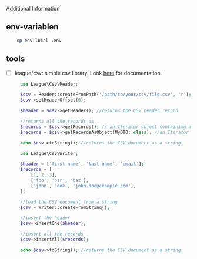 Additional Information

## env-variablen

```bash
    cp env.local .env
```

## tools

* [ ] league/csv: simple csv library. Look   [here](https://csv.thephpleague.com/) for documentation.

  ```php
    use League\Csv\Reader;

    $csv = Reader::createFromPath('/path/to/your/csv/file.csv', 'r');
    $csv->setHeaderOffset(0);

    $header = $csv->getHeader(); //returns the CSV header record

    //returns all the records as
    $records = $csv->getRecords(); // an Iterator object containing arrays
    $records = $csv->getRecordsAsObject(MyDTO::class); //an Iterator object containing MyDTO objects

    echo $csv->toString(); //returns the CSV document as a string
    ```

  ```php
    use League\Csv\Writer;

    $header = ['first name', 'last name', 'email'];
    $records = [
        [1, 2, 3],
        ['foo', 'bar', 'baz'],
        ['john', 'doe', 'john.doe@example.com'],
    ];

    //load the CSV document from a string
    $csv = Writer::createFromString();

    //insert the header
    $csv->insertOne($header);

    //insert all the records
    $csv->insertAll($records);

    echo $csv->toString(); //returns the CSV document as a string
    ```

